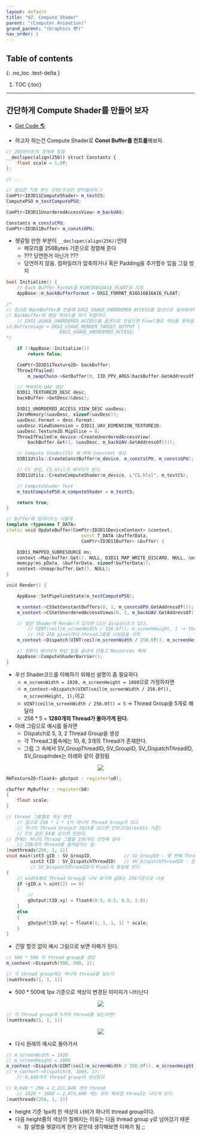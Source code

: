 ```yaml
---
layout: default
title: "02. Compute Shader"
parent: "(Computer Animation)"
grand_parent: "(Graphics 😎)"
nav_order: 1
---
```


## Table of contents
{: .no_toc .text-delta }

1. TOC
{:toc}

---

## 간단하게 Compute Shader를 만들어 보자

* [Get Code 🌎](https://github.com/Arthur880708/Graphics_Part4/blob/main/Examples/Ex1401_Basic.h)

* 하고자 하는건 Compute Shader로 **Const Buffer를 컨트롤**해보자.

```cpp
// 256바이트의 경계에 정렬
__declspec(align(256)) struct Constants {
    float scale = 1.0f;
};

// ...

// 필요한 각종 변수 선언(우선은 받아들이자.)
ComPtr<ID3D11ComputeShader> m_testCS;
ComputePSO m_testComputePSO;

ComPtr<ID3D11UnorderedAccessView> m_backUAV;

Constants m_constsCPU;
ComPtr<ID3D11Buffer> m_constsGPU;
```

* 헷갈릴 만한 부분이 `__declspec(align(256))`인데
    * 메모리를 256Bytes 기준으로 정렬해 준다
    * ??? 당연한거 아닌가 ???
    * 당연하지 않음. 컴파일러가 압축하거나 혹은 Padding을 추가할수 있음 그걸 방지

```cpp
bool Initialize() {
    // Back Buffer Format을 R16G16B16A16_FLOAT로 지정
    AppBase::m_backBufferFormat = DXGI_FORMAT_R16G16B16A16_FLOAT;

/*
// 참고로 BackBuffer를 만들때 DXGI_USAGE_UNORDERED_ACCESS를 옵션으로 넣어줘야하는데
// BackBuffer에 랜덤 엑세스를 하기 위함이다.
    // DXGI_USAGE_UNORDERED_ACCESS를 옵션으로 안넣으면 Pixel별로 색상을 못바꿈.
sd.BufferUsage = DXGI_USAGE_RENDER_TARGET_OUTPUT |
                    DXGI_USAGE_UNORDERED_ACCESS;
*/

    if (!AppBase::Initialize())
        return false;

    ComPtr<ID3D11Texture2D> backBuffer;
    ThrowIfFailed(
        m_swapChain->GetBuffer(0, IID_PPV_ARGS(backBuffer.GetAddressOf())));

    // 백버퍼의 UAV 생성
    D3D11_TEXTURE2D_DESC desc;
    backBuffer->GetDesc(&desc);

    D3D11_UNORDERED_ACCESS_VIEW_DESC uavDesc;
    ZeroMemory(&uavDesc, sizeof(uavDesc));
    uavDesc.Format = desc.Format;
    uavDesc.ViewDimension = D3D11_UAV_DIMENSION_TEXTURE2D;
    uavDesc.Texture2D.MipSlice = 0;
    ThrowIfFailed(m_device->CreateUnorderedAccessView(
        backBuffer.Get(), &uavDesc, m_backUAV.GetAddressOf()));

    // Compute Shader(CS) 용 버퍼 Constant 생성
    D3D11Utils::CreateConstBuffer(m_device, m_constsCPU, m_constsGPU);

    // CS 생성, CS.hlsl가 쉐어더가 된다.
    D3D11Utils::CreateComputeShader(m_device, L"CS.hlsl", m_testCS);

    // ComputeShader Test
    m_testComputePSO.m_computeShader = m_testCS;

    return true;
}
```

```cpp
// Buffer에 업데이트는 이렇게
template <typename T_DATA>
static void UpdateBuffer(ComPtr<ID3D11DeviceContext> &context,
                            const T_DATA &bufferData,
                            ComPtr<ID3D11Buffer> &buffer) {

    D3D11_MAPPED_SUBRESOURCE ms;
    context->Map(buffer.Get(), NULL, D3D11_MAP_WRITE_DISCARD, NULL, &ms);
    memcpy(ms.pData, &bufferData, sizeof(bufferData));
    context->Unmap(buffer.Get(), NULL);
}

void Render() {

    AppBase::SetPipelineState(m_testComputePSO);

    m_context->CSSetConstantBuffers(0, 1, m_constsGPU.GetAddressOf());
    m_context->CSSetUnorderedAccessViews(0, 1, m_backUAV.GetAddressOf(), NULL);

    // 일반 Shader에 Render가 있다면 CS는 Dispatch가 있다.
        // UINT(ceil(m_screenWidth / 256.0f)), m_screenHeight, 1 -> thread그룹을 나눈다
        // 가로 256 pixel마다 thread그룹을 나눴음을 기억
    m_context->Dispatch(UINT(ceil(m_screenWidth / 256.0f)), m_screenHeight, 1);

    // 컴퓨터 쉐이더가 하던 일을 끝내게 만들고 Resources 해제
    AppBase::ComputeShaderBarrier();
}
```

* 우선 Shader코드를 이해하기 위해선 설명이 좀 필요하다
    * `m_screenWidth = 1920, m_screenHeight = 1080`으로 가정하자면
    * `m_context->Dispatch(UINT(ceil(m_screenWidth / 256.0f)), m_screenHeight, 1);`이고
    * `UINT(ceil(m_screenWidth / 256.0f)) = 5` -> Thread Group을 5개로 해달라
    * 256 * 5 = **1280개의 Thread가 돌아가게 된다.**
* 아래 그림으로 예시를 들자면
    * Dispatch로 5, 3, 2 Thread Group을 생성
    * 각 Thread그룹속에는 10, 8, 3개의 Thread가 존재한다.
    * 그럼 그 속에서 SV_GroupThreadID, SV_GroupID, SV_DispatchThreadID, SV_GroupIndex는 아래와 같이 결정됨

<p align="center">
  <img src="https://taehyungs-programming-blog.github.io/blog/assets/images/graphics/part4/p4-2-1.png"/>
</p>

```cpp
RWTexture2D<float4> gOutput : register(u0);

cbuffer MyBuffer : register(b0)
{
    float scale;
}

// thread 그룹별로 색상 변경
    // 참고로 256 * 1 * 1이 하나의 Thread Group이 되고
    // 하나의 Thread Group은 1024를 넘으면 안되고(DirecX11 기준)
    // Z의 값은 64를 넘으면 안된다.
// 현재는 하나의 Thread 그룹을 256개로 선언해 달라
    // 256개의 Thread를 돌려달라는 말.
[numthreads(256, 1, 1)] 
void main(int3 gID : SV_GroupID,            // SV_GroupID - 몇 번째 Thread Group인지 의미
         uint3 tID : SV_DispatchThreadID)   // SV_DispatchThreadID - 전체 Thread중 ID를 의미
         // SV_DispatchThreadID가 Pixel과 동일해 진다
{
    // width별로 Thread Group을 나눠 놨기에 gID는 256기준으로 나뉨
    if (gID.x % uint(2) == 0)
    {
        // 
        gOutput[tID.xy] = float4(0.5, 0.5, 0.5, 1.0);
    }
    else
    {
        gOutput[tID.xy] = float4(1, 1, 1, 1) * scale;
    }
}
```

* 긴말 할것 없이 예시 그림으로 보면 이해가 된다.

```cpp
// 500 * 500 의 thread group을 생성
m_context->Dispatch(500, 500, 1);
```

```cpp
// 각 thread group에는 하나의 thread를 넣는다
[numthreads(1, 1, 1)]
```

* 500 * 500에 1px 기준으로 색상이 변경된 이미지가 나타난다

<p align="center">
  <img src="https://taehyungs-programming-blog.github.io/blog/assets/images/graphics/part4/p4-2-2.png"/>
</p>

```cpp
// 각 thread group에 5개의 thread를 넣는다면?
[numthreads(5, 1, 1)]
```

<p align="center">
  <img src="https://taehyungs-programming-blog.github.io/blog/assets/images/graphics/part4/p4-2-3.png"/>
</p>

* 다시 원래의 예시로 돌아가서

```cpp
// m_screenWidth = 1920
// m_screenHeight = 1080
m_context->Dispatch(UINT(ceil(m_screenWidth / 256.0f)), m_screenHeight, 1);
// m_context->Dispatch(8, 1080, 1);
    // 8,640개의 thread group이 생성된다
```

```cpp
// 8,640 * 256 = 2,211,840 개의 thread
    // 1920 * 1080 = 2,073,600 개는 모두 채워질 thread는 나오게 된다.
[numthreads(256, 1, 1)]
```

* height 기준 1px의 한 색상의 너비가 하나의 thread group이다.
* 다음 height줄의 색상이 칠해지는 이유는 다음 thread group y로 넘어갔기 때문
    * 참 설명을 헷갈리게 한거 같은데 생각해보면 이해가 됨 ;;


